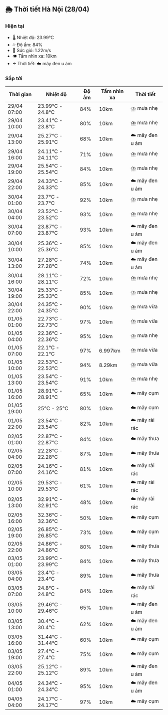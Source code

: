 ## 🌦️ Thời tiết Hà Nội (28/04)

### Hiện tại

- 🌡️ Nhiệt độ: 23.99℃
- 💦 Độ ẩm: 84%
- 💨 Sức gió: 1.22m/s
- 👁️ Tầm nhìn xa: 10km
- ☂️ Thời tiết: ☁️ mây đen u ám

### Sắp tới

| Thời gian | Nhiệt độ | Độ ẩm | Tầm nhìn xa | Thời tiết |
| --- | --- | --- | --- | --- |
| 29/04 07:00 | 23.99℃ - 24.8℃ | 84% | 10km | ⛈️ mưa nhẹ |
| 29/04 10:00 | 23.41℃ - 23.8℃ | 80% | 10km | ⛈️ mưa nhẹ |
| 29/04 13:00 | 25.27℃ - 25.91℃ | 68% | 10km | ☁️ mây đen u ám |
| 29/04 16:00 | 24.11℃ - 24.11℃ | 71% | 10km | ⛈️ mưa nhẹ |
| 29/04 19:00 | 25.54℃ - 25.54℃ | 84% | 10km | ⛈️ mưa nhẹ |
| 29/04 22:00 | 24.33℃ - 24.33℃ | 85% | 10km | ☁️ mây đen u ám |
| 30/04 01:00 | 23.7℃ - 23.7℃ | 92% | 10km | ⛈️ mưa nhẹ |
| 30/04 04:00 | 23.52℃ - 23.52℃ | 93% | 10km | ⛈️ mưa nhẹ |
| 30/04 07:00 | 23.87℃ - 23.87℃ | 93% | 10km | ☁️ mây đen u ám |
| 30/04 10:00 | 25.36℃ - 25.36℃ | 85% | 10km | ☁️ mây đen u ám |
| 30/04 13:00 | 27.28℃ - 27.28℃ | 74% | 10km | ☁️ mây đen u ám |
| 30/04 16:00 | 28.11℃ - 28.11℃ | 72% | 10km | ⛈️ mưa nhẹ |
| 30/04 19:00 | 25.33℃ - 25.33℃ | 85% | 10km | ⛈️ mưa nhẹ |
| 30/04 22:00 | 24.35℃ - 24.35℃ | 90% | 10km | ⛈️ mưa vừa |
| 01/05 01:00 | 22.73℃ - 22.73℃ | 97% | 10km | ⛈️ mưa vừa |
| 01/05 04:00 | 22.36℃ - 22.36℃ | 95% | 10km | ⛈️ mưa nhẹ |
| 01/05 07:00 | 22.1℃ - 22.1℃ | 97% | 6.997km | ⛈️ mưa vừa |
| 01/05 10:00 | 22.53℃ - 22.53℃ | 94% | 8.29km | ⛈️ mưa vừa |
| 01/05 13:00 | 23.54℃ - 23.54℃ | 91% | 10km | ⛈️ mưa nhẹ |
| 01/05 16:00 | 28.91℃ - 28.91℃ | 65% | 10km | ☁️ mây cụm |
| 01/05 19:00 | 25℃ - 25℃ | 80% | 10km | ☁️ mây cụm |
| 01/05 22:00 | 23.54℃ - 23.54℃ | 82% | 10km | ☁️ mây rải rác |
| 02/05 01:00 | 22.87℃ - 22.87℃ | 84% | 10km | ☁️ mây thưa |
| 02/05 04:00 | 22.28℃ - 22.28℃ | 87% | 10km | ☁️ mây thưa |
| 02/05 07:00 | 24.16℃ - 24.16℃ | 81% | 10km | ☁️ mây rải rác |
| 02/05 10:00 | 29.53℃ - 29.53℃ | 61% | 10km | ☁️ mây rải rác |
| 02/05 13:00 | 32.91℃ - 32.91℃ | 48% | 10km | ☁️ mây rải rác |
| 02/05 16:00 | 32.36℃ - 32.36℃ | 50% | 10km | ☁️ mây cụm |
| 02/05 19:00 | 26.85℃ - 26.85℃ | 73% | 10km | ☁️ mây cụm |
| 02/05 22:00 | 24.86℃ - 24.86℃ | 80% | 10km | ☁️ mây thưa |
| 03/05 01:00 | 23.99℃ - 23.99℃ | 84% | 10km | ☁️ mây thưa |
| 03/05 04:00 | 23.4℃ - 23.4℃ | 89% | 10km | ☁️ mây thưa |
| 03/05 07:00 | 24.8℃ - 24.8℃ | 84% | 10km | ☁️ mây rải rác |
| 03/05 10:00 | 29.46℃ - 29.46℃ | 65% | 10km | ☁️ mây đen u ám |
| 03/05 13:00 | 30.4℃ - 30.4℃ | 62% | 10km | ☁️ mây đen u ám |
| 03/05 16:00 | 31.44℃ - 31.44℃ | 60% | 10km | ☁️ mây cụm |
| 03/05 19:00 | 27.4℃ - 27.4℃ | 75% | 10km | ☁️ mây cụm |
| 03/05 22:00 | 25.12℃ - 25.12℃ | 89% | 10km | ☁️ mây đen u ám |
| 04/05 01:00 | 24.34℃ - 24.34℃ | 95% | 10km | ☁️ mây đen u ám |
| 04/05 04:00 | 24.17℃ - 24.17℃ | 97% | 10km | ☁️ mây cụm |

